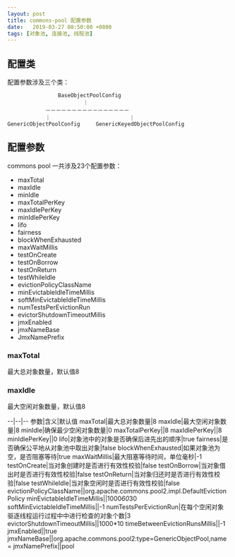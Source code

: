```yaml
---
layout: post
title: commons-pool 配置参数
date:   2019-03-27 08:50:00 +0800
tags: [对象池, 连接池, 线程池]
---
```


<!-- more -->

## 配置类

配置参数涉及三个类：

```
                BaseObjectPoolConfig
                        ｜
            －－－－－－－－－－－－－－－－
            ｜                         ｜
GenericObjectPoolConfig     GenericKeyedObjectPoolConfig      

```

## 配置参数

commons pool 一共涉及23个配置参数：

- maxTotal
- maxIdle
- minIdle
- maxTotalPerKey
- maxIdlePerKey
- minIdlePerKey
- lifo
- fairness
- blockWhenExhausted
- maxWaitMillis
- testOnCreate
- testOnBorrow
- testOnReturn
- testWhileIdle
- evictionPolicyClassName
- minEvictableIdleTimeMillis
- softMinEvictableIdleTimeMillis
- numTestsPerEvictionRun
- evictorShutdownTimeoutMillis
- jmxEnabled
- jmxNameBase
- JmxNamePrefix

### maxTotal

最大总对象数量，默认值8

### maxIdle

最大空闲对象数量，默认值8


--|--|--
参数|含义|默认值
maxTotal|最大总对象数量|8
maxIdle|最大空闲对象数量|8
minIdle|确保最少空闲对象数量|0
maxTotalPerKey||8
maxIdlePerKey||8
minIdlePerKey||0
lifo|对象池中的对象是否确保后进先出的顺序|true
fairness|是否确保公平地从对象池中取出对象|false
blockWhenExhausted|如果对象池为空，是否阻塞等待|true
maxWaitMillis|最大阻塞等待时间，单位毫秒|-1
testOnCreate|当对象创建时是否进行有效性校验|false
testOnBorrow|当对象借出时是否进行有效性校验|false
testOnReturn|当对象归还时是否进行有效性校验|false
testWhileIdle|当对象空闲时是否进行有效性校验|false
evictionPolicyClassName||org.apache.commons.pool2.impl.DefaultEvictionPolicy
minEvictableIdleTimeMillis||1000*60*30
softMinEvictableIdleTimeMillis||-1
numTestsPerEvictionRun|在每个空闲对象驱逐线程运行过程中中进行检查的对象个数|3
evictorShutdownTimeoutMillis||1000*10
timeBetweenEvictionRunsMillis||-1
jmxEnabled||true
jmxNameBase||org.apache.commons.pool2:type=GenericObjectPool,name=
jmxNamePrefix||pool











